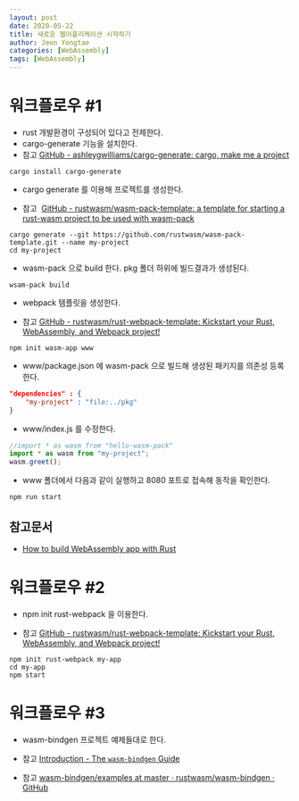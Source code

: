 ```yaml
---
layout: post
date: 2020-05-22
title: 새로운 웹어플리케이션 시작하기
author: Jeon Yongtae
categories: [WebAssembly]
tags: [WebAssembly]
---
```


# 워크플로우 #1

- rust 개발환경이 구성되어 있다고 전제한다.
- cargo-generate 기능을 설치한다.
- 참고 [GitHub - ashleygwilliams/cargo-generate: cargo, make me a project](https://github.com/ashleygwilliams/cargo-generate)

```shell
cargo install cargo-generate
```

- cargo generate 를 이용해 프로젝트를 생성한다.

- 참고  [GitHub - rustwasm/wasm-pack-template: a template for starting a rust-wasm project to be used with wasm-pack](https://github.com/rustwasm/wasm-pack-template)

```shell
cargo generate --git https://github.com/rustwasm/wasm-pack-template.git --name my-project
cd my-project
```

- wasm-pack 으로 build 한다. pkg 폴더 하위에 빌드결과가 생성된다.

```shell
wsam-pack build
```

- webpack 템플릿을 생성한다.

- 참고 [GitHub - rustwasm/rust-webpack-template: Kickstart your Rust, WebAssembly, and Webpack project!](https://github.com/rustwasm/rust-webpack-template)

```shell
npm init wasm-app www
```

- www/package.json 에 wasm-pack 으로 빌드해 생성된 패키지를 의존성 등록한다.

```json
"dependencies" : {
    "my-project" : "file:../pkg"    
}
```

- www/index.js 를 수정한다.

```javascript
//import * as wasm from "hello-wasm-pack"
import * as wasm from "my-project";
wasm.greet();
```

- www 폴더에서 다음과 같이 실행하고 8080 포트로 접속해 동작을 확인한다.

```shell
npm run start
```

## 참고문서

- [How to build WebAssembly app with Rust](https://www.secmem.org/blog/2020/02/19/How-to-use-wasm-with-Rust/)



# 워크플로우 #2

- npm init rust-webpack 을 이용한다. 

- 참고 [GitHub - rustwasm/rust-webpack-template: Kickstart your Rust, WebAssembly, and Webpack project!](https://github.com/rustwasm/rust-webpack-template)

```shell
npm init rust-webpack my-app
cd my-app
npm start
```

# 워크플로우 #3

- wasm-bindgen 프로젝트 예제들대로 한다.

- 참고 [Introduction - The `wasm-bindgen` Guide](https://rustwasm.github.io/docs/wasm-bindgen/)

- 참고 [wasm-bindgen/examples at master · rustwasm/wasm-bindgen · GitHub](https://github.com/rustwasm/wasm-bindgen/tree/master/examples)


